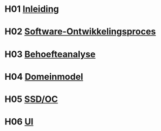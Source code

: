 # H01 [Inleiding](H01%20Inleiding.md)

# H02 [Software-Ontwikkelingsproces](H02%20Software-Ontwikkelingsproces.md)

# H03 [Behoefteanalyse](H03%20Behoefteanalyse.md)

# H04 [Domeinmodel](H04%20Domeinmodel.md)

# H05 [SSD/OC](H05%20SSD%20OC.md)

# H06 [UI](H06%20UI.md)
